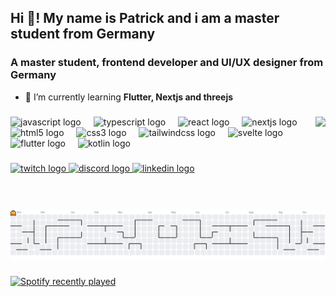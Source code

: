 <h2 align="left">Hi 👋! My name is Patrick and i am a master student from Germany</h2>

<h3 align="left">A master student, frontend developer and UI/UX designer from Germany</h3>

- 🌱 I’m currently learning **Flutter, Nextjs and threejs**


###

<img align="right" height="150" src="https://i.pinimg.com/originals/9c/fc/01/9cfc0161f686824806fb2858bc383f7e.gif"  />

###

<div align="left">
  <img src="https://cdn.jsdelivr.net/gh/devicons/devicon/icons/javascript/javascript-original.svg" height="30" alt="javascript logo"  />
  <img width="12" />
  <img src="https://cdn.jsdelivr.net/gh/devicons/devicon/icons/typescript/typescript-original.svg" height="30" alt="typescript logo"  />
  <img width="12" />
  <img src="https://cdn.jsdelivr.net/gh/devicons/devicon/icons/react/react-original.svg" height="30" alt="react logo"  />
  <img width="12" />
  <img src="https://cdn.jsdelivr.net/gh/devicons/devicon/icons/nextjs/nextjs-original.svg" height="30" alt="nextjs logo"  />
  <img width="12" />
  <img src="https://cdn.jsdelivr.net/gh/devicons/devicon/icons/html5/html5-original.svg" height="30" alt="html5 logo"  />
  <img width="12" />
  <img src="https://cdn.jsdelivr.net/gh/devicons/devicon/icons/css3/css3-original.svg" height="30" alt="css3 logo"  />
  <img width="12" />
  <img src="https://cdn.simpleicons.org/tailwindcss/06B6D4" height="30" alt="tailwindcss logo"  />
  <img width="12" />
  <img src="https://cdn.jsdelivr.net/gh/devicons/devicon/icons/svelte/svelte-original.svg" height="30" alt="svelte logo"  />
  <img width="12" />
  <img src="https://cdn.jsdelivr.net/gh/devicons/devicon/icons/flutter/flutter-original.svg" height="30" alt="flutter logo"  />
  <img width="12" />
  <img src="https://cdn.jsdelivr.net/gh/devicons/devicon/icons/kotlin/kotlin-original.svg" height="30" alt="kotlin logo"  />
  <img width="12" />
</div>

###

<div align="left">
  <a href="twitch.tv/repang" target="_blank">
    <img src="https://img.shields.io/static/v1?message=Twitch&logo=twitch&label=&color=9146FF&logoColor=white&labelColor=&style=for-the-badge" height="35" alt="twitch logo"  />
  </a>
  <a href="https://discordapp.com/users/169097914398932992" target="_blank">
    <img src="https://img.shields.io/static/v1?message=Discord&logo=discord&label=&color=7289DA&logoColor=white&labelColor=&style=for-the-badge" height="35" alt="discord logo"  />
  </a>
  <a href="https://www.linkedin.com/in/patrickraullang/" target="_blank">
    <img src="https://img.shields.io/static/v1?message=LinkedIn&logo=linkedin&label=&color=0077B5&logoColor=white&labelColor=&style=for-the-badge" height="35" alt="linkedin logo"  />
  </a>
</div>

###

<br clear="both">

<picture>
  <source media="(prefers-color-scheme: dark)" srcset="https://raw.githubusercontent.com/patrickraullang/patrickraullang/output/pacman-contribution-graph-dark.svg">
  <source media="(prefers-color-scheme: light)" srcset="https://raw.githubusercontent.com/patrickraullang/patrickraullang/output/pacman-contribution-graph.svg">
  <img alt="pacman contribution graph" src="https://raw.githubusercontent.com/patrickraullang/patrickraullang/output/pacman-contribution-graph.svg">
</picture>

###

<div align="left">
  <a href="https://open.spotify.com/user/repangtv">
    <img src="https://spotify-recently-played-readme.vercel.app/api?user=repangtv&count=1" alt="Spotify recently played"  />
  </a>
</div>

###
